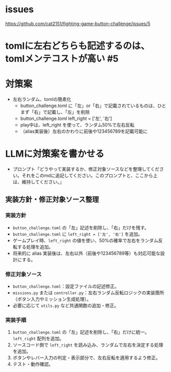 # issues
https://github.com/cat2151/fighting-game-button-challenge/issues/5

# tomlに左右どちらも記述するのは、tomlメンテコストが高い #5
# 対策案
- 左右ランダム、tomlの簡素化
    - button_challenge.toml に「左」or「右」で記載されているものは、ひとまず「右」で記載し、「左」を削除
    - button_challenge.toml left_right = ['左', '右']
    - play中は、left_right を使って、ランダム50%で左右反転
    - （alias実装後）左右のかわりに前後や123456789を記載可能に

# LLMに対策案を書かせる
- プロンプト「どうやって実装するか、修正対象ソースなどを整理してください。それをこのmdに追記してください。このプロンプトと、ここから上は、維持してください。」

## 実装方針・修正対象ソース整理

### 実装方針
- `button_challenge.toml` の「左」記述を削除し、「右」だけを残す。
- `button_challenge.toml` に `left_right = ['左', '右']` を追加。
- ゲームプレイ時、`left_right` の値を使い、50%の確率で左右をランダム反転する処理を追加。
- 将来的に alias 実装後は、左右以外（前後や123456789等）も対応可能な設計にする。

### 修正対象ソース
- `button_challenge.toml`：設定ファイルの記述修正。
- `missions.py` または `controller.py`：左右ランダム反転ロジックの実装箇所（ボタン入力やミッション生成処理）。
- 必要に応じて `utils.py` など共通関数の追加・修正。

### 実装手順
1. `button_challenge.toml` の「左」記述を削除し、「右」だけに統一。`left_right` 配列を追加。
2. ソースコード側で `left_right` を読み込み、ランダムで左右を決定する処理を追加。
3. ボタンやレバー入力の判定・表示部分で、左右反転を適用するよう修正。
4. テスト・動作確認。

